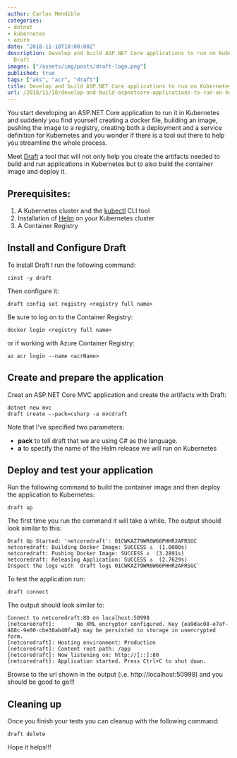 ```yaml
---
author: Carlos Mendible
categories:
- dotnet
- kubernetes
- azure
date: "2018-11-18T10:00:00Z"
description: Develop and build ASP.NET Core applications to run on Kubernetes with
  Draft
images: ["/assets/img/posts/draft-logo.png"]
published: true
tags: ["aks", "acr", "draft"]
title: Develop and build ASP.NET Core applications to run on Kubernetes with Draft
url: /2018/11/18/develop-and-build-aspnetcore-applications-to-run-on-kubernetes-with-draft/
---
```


You start developing an ASP.NET Core application to run it in Kubernetes and suddenly you find yourself creating a docker file, building an image, pushing the image to a registry, creating both a deployment and a service definition for Kubernetes and you wonder if there is a tool out there to help you streamline the whole process.

Meet [Draft](https://github.com/Azure/draft) a tool that will not only help you create the artifacts needed to build and run applications in Kubernetes but to also build the container image and deploy it.

## Prerequisites:

1. A Kubernetes cluster and the [kubectl](https://kubernetes.io/docs/reference/kubectl/kubectl/) CLI tool
2. Installation of [Helm](https://github.com/Kubernetes/helm) on your Kubernetes cluster
3. A Container Registry

## Install and Configure Draft

To install Draft I run the following command:

``` shell
cinst -y draft
```

Then configure it:

``` shell
draft config set registry <registry full name>
```

Be sure to log on to the Container Registry:

``` shell
docker login <registry full name>
```

or if working with Azure Container Registry:

``` shell
az acr login --name <acrName>
```

## Create and prepare the application

Creat an ASP.NET Core MVC application and create the artifacts with Draft:

``` shell
dotnet new mvc
draft create --pack=csharp -a mvcdraft
```

Note that I've specified two parameters:

* **pack** to tell draft that we are using C# as the language.
* **a** to specify the name of the Helm release we will run on Kubernetes

## Deploy and test your application

Run the following command to build the container image and then deploy the application to Kubernetes:

``` shell
draft up
```

The first time you run the command it will take a while. The output should look similar to this:

``` shell
Draft Up Started: 'netcoredraft': 01CWKAZ79WR6W66PHHR2AFRSGC
netcoredraft: Building Docker Image: SUCCESS ⚓  (1.0008s)
netcoredraft: Pushing Docker Image: SUCCESS ⚓  (3.2891s)
netcoredraft: Releasing Application: SUCCESS ⚓  (2.7629s)
Inspect the logs with `draft logs 01CWKAZ79WR6W66PHHR2AFRSGC`
```

To test the application run:

``` shell
draft connect
```

The output should look similar to:

``` shell
Connect to netcoredraft:80 on localhost:50998
[netcoredraft]:       No XML encryptor configured. Key {ea9dac08-e7af-468c-9e00-cbe38ab40fa8} may be persisted to storage in unencrypted form.
[netcoredraft]: Hosting environment: Production
[netcoredraft]: Content root path: /app
[netcoredraft]: Now listening on: http://[::]:80
[netcoredraft]: Application started. Press Ctrl+C to shut down.
```

Browse to the url shown in the output (i.e. http://localhost:50998) and you should be good to go!!!

## Cleaning up

Once you finish your tests you can cleanup with the following command:

``` shell
draft delete
```

Hope it helps!!!